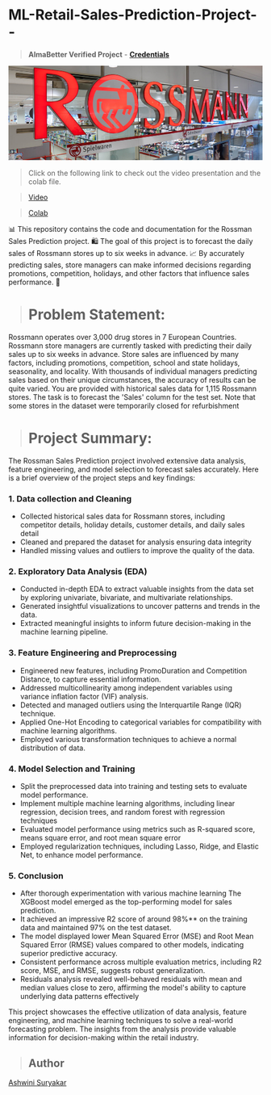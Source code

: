# ML-Retail-Sales-Prediction-Project--
> **AlmaBetter Verified Project** - [**Credentials**]()


 ![rossman store](https://github.com/AshwiniSuryakar09/Retail-Sales-Prediction-Project/blob/main/Rossmann%20image.png)

 >Click on the following link to check out the video presentation and the colab file.

 >[Video]()

 >[Colab](https://colab.research.google.com/drive/1ZRG16TMEz3RhMklFcxhRvBBjM2nZdjYL?usp=sharing)
 
📊 This repository contains the code and documentation for the Rossman Sales Prediction project. 🛍️ The goal of this project is to forecast the daily sales of Rossmann stores up to six weeks in advance.
📈 By accurately predicting sales, store managers can make informed decisions regarding promotions, competition, holidays, and other factors that influence sales performance. 📅

># Problem Statement:

Rossmann operates over 3,000 drug stores in 7 European Countries. Rossmann store managers are currently tasked with predicting their daily sales up to six weeks in advance. Store sales are influenced by many factors, including promotions, competition, school and state holidays, seasonality, and locality. With thousands of individual managers predicting sales based on their unique circumstances, the accuracy of results can be quite varied. You are provided with historical sales data for 1,115 Rossmann stores. The task is to forecast the 'Sales' column for the test set. Note that some stores in the dataset were temporarily closed for refurbishment

># Project Summary:
The Rossman Sales Prediction project involved extensive data analysis, feature engineering, and model selection to forecast sales accurately. Here is a brief overview of the project steps and key findings:
 ### 1. Data collection and Cleaning
  * Collected historical sales data for Rossmann stores, including competitor details, holiday details, customer details, and daily sales detail
  * Cleaned and prepared the dataset for analysis ensuring data integrity
  * Handled missing values and outliers to improve the quality of the data.
### 2. Exploratory Data Analysis (EDA)
* Conducted in-depth EDA to extract valuable insights from the data set by exploring univariate, bivariate, and multivariate relationships.
* Generated insightful visualizations to uncover patterns and trends in the data.
* Extracted meaningful insights to inform future decision-making in the machine learning pipeline.
### 3. Feature Engineering and Preprocessing
* Engineered new features, including PromoDuration and Competition Distance, to capture essential information.
* Addressed multicollinearity among independent variables using variance inflation factor (VIF) analysis.
* Detected and managed outliers using the Interquartile Range (IQR) technique.
* Applied One-Hot Encoding to categorical variables for compatibility with machine learning algorithms.
* Employed various transformation techniques to achieve a normal distribution of data.
### 4. Model Selection and Training
* Split the preprocessed data into training and testing sets to evaluate model performance.
* Implement multiple machine learning algorithms, including linear regression, decision trees, and random forest with regression techniques
* Evaluated model performance using metrics such as R-squared score, means square error, and root mean square error
* Employed regularization techniques, including Lasso, Ridge, and Elastic Net, to enhance model performance.
### 5. Conclusion
* After thorough experimentation with various machine learning The XGBoost model emerged as the top-performing model for sales prediction.
* It achieved an impressive R2 score of around 98%** on the training data and maintained 97% on the test dataset.
* The model displayed lower Mean Squared Error (MSE) and Root Mean Squared Error (RMSE) values compared to other models, indicating superior predictive accuracy.
* Consistent performance across multiple evaluation metrics, including R2 score, MSE, and RMSE, suggests robust generalization.
* Residuals analysis revealed well-behaved residuals with mean and median values close to zero, affirming the model's ability to capture underlying data patterns effectively

This project showcases the effective utilization of data analysis, feature engineering, and machine learning techniques to solve a real-world forecasting problem. 
The insights from the analysis provide valuable information for decision-making within the retail industry.

> ## Author
[Ashwini Suryakar](https://www.linkedin.com/in/ashwini-suryakar-b4b68523a/)
